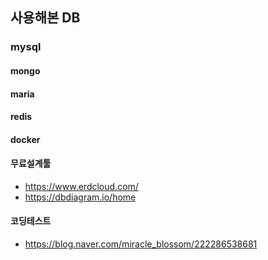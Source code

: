 ## 사용해본 DB
### mysql

#### mongo

#### maria

#### redis

#### docker

#### 무료설계툴
- https://www.erdcloud.com/
- https://dbdiagram.io/home

#### 코딩테스트
- https://blog.naver.com/miracle_blossom/222286538681   


#### 
